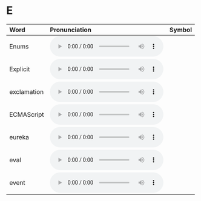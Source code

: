 
# E

| Word  | Pronunciation | Symbol |
| :-- | :-- | :-- |
| Enums | <audio :src="$withBase('/audio/Enums.mp3')" controls="controls" controlslist="nodownload"></audio> |  |
| Explicit | <audio :src="$withBase('/audio/Explicit.mp3')" controls="controls" controlslist="nodownload"></audio> |  |
| exclamation | <audio :src="$withBase('/audio/exclamation.mp3')" controls="controls" controlslist="nodownload"></audio> |  |
| ECMAScript | <audio :src="$withBase('/audio/ECMAScript.mp3')" controls="controls" controlslist="nodownload"></audio> |  |
| eureka | <audio :src="$withBase('/audio/eureka.mp3')" controls="controls" controlslist="nodownload"></audio> |  |
| eval | <audio :src="$withBase('/audio/eval.mp3')" controls="controls" controlslist="nodownload"></audio> |  |
| event | <audio :src="$withBase('/audio/event.mp3')" controls="controls" controlslist="nodownload"></audio> |  |
